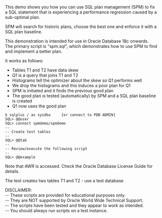 This demo shows you how you can use SQL plan management (SPM) to fix a SQL statement that is experiencing a performance regression caused by a sub-optimal plan.

SPM will search for historic plans, choose the best one and enforce it with a SQL plan baseline.

This demonstration is intended for use in Oracle Database 18c onwards. The primary script is "spm.sql", which demonstrates how to use SPM to find and implement a better plan.

It works as follows:

- Tables T1 and T2 have data skew
- Q1 is a query that joins T1 and T2
- Histograms tell the optimizer about the skew so Q1 performs well
- We drop the histograms and this induces a poor plan for Q1
- SPM is initiated and it finds the previous good plan
- The good plan is tested (automatically) by SPM and a SQL plan baseline is created
- Q1 now uses the good plan

```
$ sqlplus / as sysdba     [or connect to PDB ADMIN]
SQL> @@user
SQL> connect spmdemo/spmdemo
-- 
-- Create test tables
-- 
SQL> @@tab
--
-- Review/execute the following script
--
SQL> @@example
```

Note that AWR is accessed. Check the Oracle Database License Guide for details.

The test creates two tables T1 and T2 - use a test database

DISCLAIMER:
   <br/>-- These scripts are provided for educational purposes only.
   <br/>-- They are NOT supported by Oracle World Wide Technical Support.
   <br/>-- The scripts have been tested and they appear to work as intended.
   <br/>-- You should always run scripts on a test instance.


